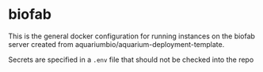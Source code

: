 # biofab

This is the general docker configuration for running instances on the biofab server
created from aquariumbio/aquarium-deployment-template.

Secrets are specified in a `.env` file that should not be checked into the repo
